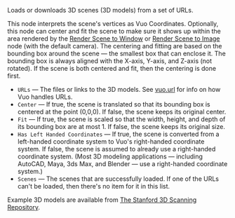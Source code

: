 Loads or downloads 3D scenes (3D models) from a set of URLs.

This node interprets the scene's vertices as Vuo Coordinates. Optionally, this node can center and fit the scene to make sure it shows up within the area rendered by the [Render Scene to Window](vuo-node://vuo.scene.render.window2) or [Render Scene to Image](vuo-node://vuo.scene.render.image2) node (with the default camera). The centering and fitting are based on the bounding box around the scene — the smallest box that can enclose it. The bounding box is always aligned with the X-axis, Y-axis, and Z-axis (not rotated). If the scene is both centered and fit, then the centering is done first.

   - `URLs` — The files or links to the 3D models.  See [vuo.url](vuo-nodeset://vuo.url) for info on how Vuo handles URLs.
   - `Center` — If true, the scene is translated so that its bounding box is centered at the point (0,0,0). If false, the scene keeps its original center.
   - `Fit` — If true, the scene is scaled so that the width, height, and depth of its bounding box are at most 1. If false, the scene keeps its original size.
   - `Has Left Handed Coordinates` — If true, the scene is converted from a left-handed coordinate system to Vuo's right-handed coordinate system. If false, the scene is assumed to already use a right-handed coordinate system. (Most 3D modeling applications — including AutoCAD, Maya, 3ds Max, and Blender — use a right-handed coordinate system.)
   - `Scenes` — The scenes that are successfully loaded. If one of the URLs can't be loaded, then there's no item for it in this list.

Example 3D models are available from [The Stanford 3D Scanning Repository](http://graphics.stanford.edu/data/3Dscanrep/). 
